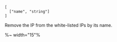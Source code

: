 ```### async removeWhitelistedIP
[
  ["name", "string"]
]
```

Remove the IP from the white-listed IPs by its name.

%~ width="15"%